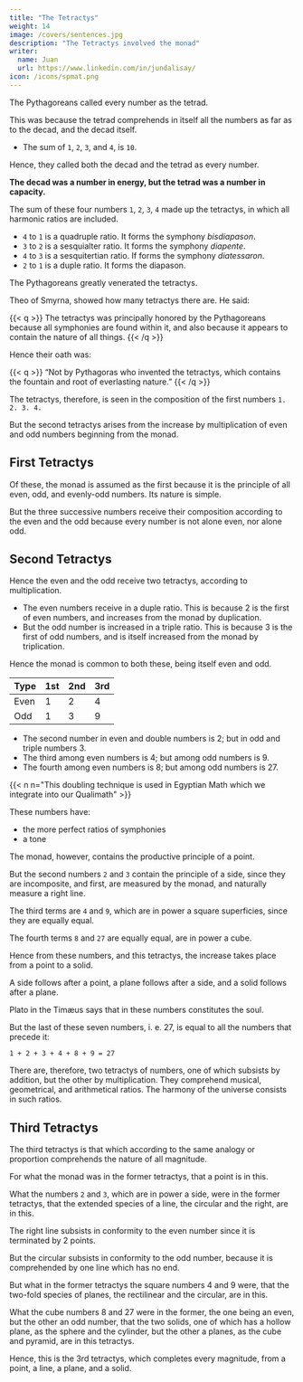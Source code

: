 ```yaml
---
title: "The Tetractys"
weight: 14
image: /covers/sentences.jpg
description: "The Tetractys involved the monad"
writer:
  name: Juan
  url: https://www.linkedin.com/in/jundalisay/
icon: /icons/spmat.png
---
```




The Pythagoreans called every number as the tetrad. 

This was because the tetrad comprehends in itself all the numbers as far as to the decad, and the decad itself. 
- The sum of `1`, `2`, `3`, and `4`, is `10`. 

Hence, they called both the decad and the tetrad as every number. 

**The decad was a number in energy, but the tetrad was a number in capacity.** 

The sum of these four numbers `1`, `2`, `3`, `4` made up the tetractys, in which all harmonic ratios are included. 

- `4` to `1` is a quadruple ratio. It forms the symphony *bisdiapason*.
- `3` to `2` is a sesquialter ratio. It forms the symphony *diapente*.
- `4` to `3` is a sesquitertian ratio. If forms the symphony *diatessaron*.
- `2` to `1` is a duple ratio. It forms the diapason.

The Pythagoreans greatly venerated the tetractys. 

Theo of Smyrna, showed how many tetractys there are. He said:

{{< q >}}
The tetractys was principally honored by the Pythagoreans because all symphonies are found within it, and also because it appears to contain the nature of all things.
{{< /q >}}

Hence their oath was:

{{< q >}}
“Not by Pythagoras who invented the tetractys, which contains the fountain and root of everlasting nature.” 
{{< /q >}}

<!-- But by him who delivered the tetractys they mean ; for the doctrine concerning it appears to have been his invention.  -->

The tetractys, therefore, is seen in the composition of the first numbers `1. 2. 3. 4.` 

But the second tetractys arises from the increase by multiplication of even and odd numbers beginning from the monad.


## First Tetractys

Of these, the monad is assumed as the first because it is the principle of all even, odd, and evenly-odd numbers. Its nature is simple.

But the three successive numbers receive their composition according to the even and the odd because every number is not alone even, nor alone odd.


## Second Tetractys

Hence the even and the odd receive two tetractys, according to multiplication. 

- The even numbers receive in a duple ratio. This is because 2 is the first of even numbers, and increases from the monad by duplication.
- But the odd number is increased in a triple ratio. This is because 3 is the first of odd numbers, and is itself increased from the monad by triplication.

Hence the monad is common to both these, being itself even and odd. 


Type | 1st | 2nd | 3rd
--- | --- | --- | --- 
Even | 1 | 2 | 4 | 8
Odd | 1 | 3 | 9 | 27

- The second number in even and double numbers is 2; but in odd and triple numbers 3. 
- The third among even numbers is 4; but among odd numbers is 9.
- The fourth among even numbers is 8; but among odd numbers is 27.

{{< n n="This doubling technique is used in Egyptian Math which we integrate into our Qualimath" >}}



These numbers have:
- the more perfect ratios of symphonies
- a tone

 <!-- is comprehended.  -->

The monad, however, contains the productive principle of a point. 

But the second numbers `2` and `3` contain the principle of a side, since they are incomposite, and first, are measured by the monad, and naturally measure a right line. 

The third terms are `4` and `9`, which are in power a square superficies, since they are equally equal.

The fourth terms `8` and `27` are equally equal, are in power a cube. 

Hence from these numbers, and this tetractys, the increase takes place from a point to a solid. 

<!-- 331 -->

<!-- superficies  superficies -->
A side follows after a point, a plane follows after a side, and a solid follows after a plane. 


Plato in the Timæus says that in these numbers constitutes the soul. 

But the last of these seven numbers, i. e. 27, is equal to all the numbers that precede it:

```
1 + 2 + 3 + 4 + 8 + 9 = 27
```

There are, therefore, two tetractys of numbers, one of which subsists by addition, but the other by multiplication. They comprehend musical, geometrical, and arithmetical ratios. The harmony of the universe consists in such ratios.


## Third Tetractys

The third tetractys is that which according to the same analogy or proportion comprehends the nature of all magnitude. 

For what the monad was in the former tetractys, that a point is in this. 

What the numbers `2` and `3`, which are in power a side, were in the former tetractys, that the extended species of a line, the circular and the right, are in this.

The right line subsists in conformity to the even number since it is terminated by 2 points.

But the circular subsists in conformity to the odd number, because it is comprehended by one line which has no end. 

But what in the former tetractys the square numbers 4 and 9 were, that the two-fold species of planes, the rectilinear and the circular, are in this.

<!-- superficies -->

What the cube numbers 8 and 27 were in the former, the one being an even, but the other an odd number, that the two solids, one of which has a hollow plane, as the sphere and the cylinder, but the other a planes, as the cube and pyramid, are in this tetractys. 

Hence, this is the 3rd tetractys, which completes every magnitude, from a point, a line, a plane, and a solid.

